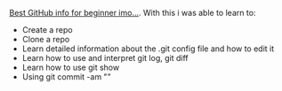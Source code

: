 [Best GitHub info for beginner imo...](http://cworth.org/hgbook-git/tour/).
With this i was able to learn to:
- Create a repo
- Clone a repo
- Learn detailed information about the .git config file and how to edit it
- Learn how to use and interpret git log, git diff 
- Learn how to use git show
- Using git commit -am "<your commit message here>"